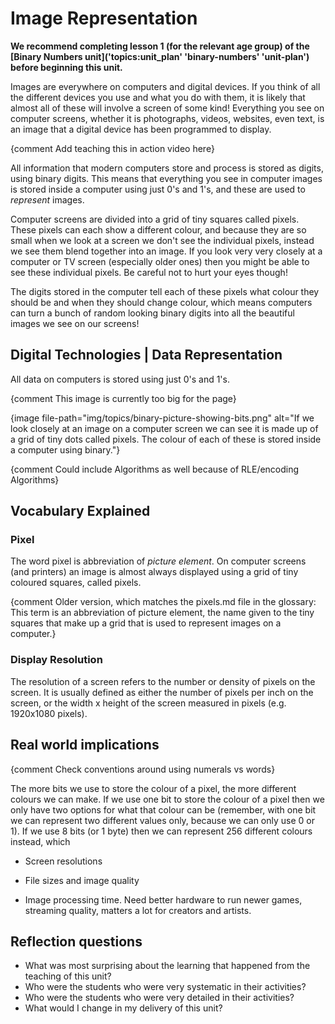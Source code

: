 # Image Representation

**We recommend completing lesson 1 (for the relevant age group) of the [Binary Numbers unit]('topics:unit_plan' 'binary-numbers' 'unit-plan') before beginning this unit.**


Images are everywhere on computers and digital devices.
If you think of all the different devices you use and what you do with them, it is likely that almost all of these will involve a screen of some kind!
Everything you see on computer screens, whether it is photographs, videos, websites, even text, is an image that a digital device has been programmed to display.

{comment Add teaching this in action video here}

All information that modern computers store and process is stored as digits, using binary digits.
This means that everything you see in computer images is stored inside a computer using just 0's and 1's, and these are used to *represent* images.

Computer screens are divided into a grid of tiny squares called pixels.
These pixels can each show a different colour, and because they are so small when we look at a screen we don't see the individual pixels, instead we see them blend together into an image.
If you look very very closely at a computer or TV screen (especially older ones) then you might be able to see these individual pixels. Be careful not to hurt your eyes though!

The digits stored in the computer tell each of these pixels what colour they should be and when they should change colour, which means computers can turn a bunch of random looking binary digits into all the beautiful images we see on our screens!


## Digital Technologies | Data Representation

All data on computers is stored using just 0's and 1's.




{comment This image is currently too big for the page}

{image file-path="img/topics/binary-picture-showing-bits.png" alt="If we look closely at an image on a computer screen we can see it is made up of a grid of tiny dots called pixels. The colour of each of these is stored inside a computer using binary."}

{comment Could include Algorithms as well because of RLE/encoding Algorithms}


## Vocabulary Explained

### Pixel

The word pixel is abbreviation of *picture element*. On computer screens (and printers) an image is almost always displayed using a grid of tiny coloured squares, called pixels.


{comment Older version, which matches the pixels.md file in the glossary: This term is an abbreviation of picture element, the name given to the tiny squares that make up a grid that is used to represent images on a computer.}


### Display Resolution

The resolution of a screen refers to the number or density of pixels on the screen.
It is usually defined as either the number of pixels per inch on the screen, or the width x height of the screen measured in pixels (e.g. 1920x1080 pixels).


## Real world implications

{comment Check conventions around using numerals vs words}

The more bits we use to store the colour of a pixel, the more different colours we can make.
If we use one bit to store the colour of a pixel then we only have two options for what that colour can be (remember, with one bit we can represent two different values only, because we can only use 0 or 1).
If we use 8 bits (or 1 byte) then we can represent 256 different colours instead, which



- Screen resolutions


- File sizes and image quality


- Image processing time. Need better hardware to run newer games, streaming quality, matters a lot for creators and artists.




## Reflection questions

- What was most surprising about the learning that happened from the teaching of this unit?
- Who were the students who were very systematic in their activities?
- Who were the students who were very detailed in their activities?
- What would I change in my delivery of this unit?
